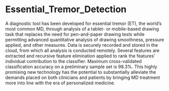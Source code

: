 # Essential_Tremor_Detection
A diagnostic tool has been developed for essential tremor (ET), the world’s most common MD, through analysis of a tablet- or mobile-based drawing
task that replaces the need for pen-and-paper drawing tests while permitting advanced quantitative analysis of drawing smoothness, pressure applied, and other measures.
Data is securely recorded and stored in the cloud, from which all analysis is conducted remotely. Several features are extracted and recursive feature elimination applied 
to rank the features’ individual contribution to the classifier. Maximum cross-validated classification accuracy on a preliminary sample set is 98.3%. This highly promising new technology has the potential to
substantially alleviate the demands placed on both clinicians and patients by bringing MD treatment more into line with the era of personalized medicine.
